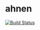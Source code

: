 ahnen
=====

[![Build Status](https://travis-ci.org/tolry/ahnen.svg?branch=master)](https://travis-ci.org/tolry/ahnen)
